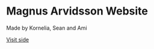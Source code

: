 # Magnus Arvidsson Website

Made by Kornelia, Sean and Ami

[Visit side](https://magnus-javelin-0ae483.netlify.app/ "Netlify link")